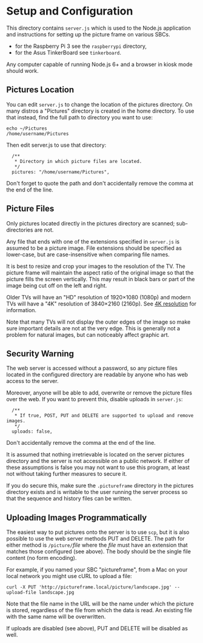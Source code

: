 # Setup and Configuration

This directory contains `server.js` which is used to the Node.js application and instructions for setting up the
picture frame on various SBCs.
 - for the Raspberry Pi 3 see the `raspberrypi` directory,
 - for the Asus TinkerBoard see `tinkerboard`.

Any computer capable of running Node.js 6+ and a browser in kiosk mode should work.

## Pictures Location

You can edit `server.js` to change the location of the pictures directory. 
On many distros a "Pictures" directory is created in the home directory.
To use that instead, find the full path to directory you want to use:
```
echo ~/Pictures
/home/username/Pictures
```
Then edit server.js to use that directory:
```
  /**
   * Directory in which picture files are located.
   */
  pictures: "/home/username/Pictures",
```
Don't forget to quote the path and don't accidentally remove the comma at the end of the line.

## Picture Files

Only pictures located directly in the pictures directory are scanned; sub-directories are not.

Any file that ends with one of the extensions specified in `server.js` is assumed to be a picture image.
File extensions should be specified as lower-case, but are case-insensitive when comparing file names.

It is best to resize and crop your images to the resolution of the TV. The picture frame will
maintain the aspect ratio of the original image so that the picture fills the screen vertically.
This may result in black bars or part of the image being cut off on the left and right.

Older TVs will have an "HD" resolution of 1920×1080 (1080p) and modern TVs will have a "4K"
resolution of 3840×2160 (2160p). See [4K resolution](https://en.wikipedia.org/wiki/4K_resolution)
for information.

Note that many TVs will not display the outer edges of the image so make sure important details
are not at the very edge. This is generally not a problem for natural images, but can noticeably
affect graphic art.

## Security Warning

The web server is accessed without a password, so any picture files located in the configured directory are
readable by anyone who has web access to the server.

Moreover, anyone will be able to add, overwrite or remove the picture files over the web.
If you want to prevent this, disable uploads in `server.js`:
```
  /**
   * If true, POST, PUT and DELETE are supported to upload and remove images.
   */
  uploads: false,
```
Don't accidentally remove the comma at the end of the line.

It is assumed that nothing irretrievable is located on the server pictures directory and the server is not accessible
on a public network. If either of these assumptions is false you may not want to use this program, at least not without
taking further measures to secure it.

If you do secure this, make sure the `.pictureframe` directory in the pictures directory exists and is writable to
the user running the server process so that the sequence and history files can be written.

## Uploading Images Programmatically

The easiest way to put pictures onto the server is to use `scp`, but it is also possible to use
the web server methods PUT and DELETE. The path for either method is `/picture/`_file_ where the
_file_ must have an extension that matches those configured (see above). The body should be the
single file content (no form encoding).

For example, if you named your SBC "pictureframe", from a Mac on your local network you might use
cURL to upload a file:
```
curl -X PUT 'http://pictureframe.local/picture/landscape.jpg' --upload-file landscape.jpg
```
Note that the file name in the URL will be the name under which the picture is stored, regardless
of the file from which the data is read. An existing file with the same name will be overwritten.

If uploads are disabled (see above), PUT and DELETE will be disabled as well.
